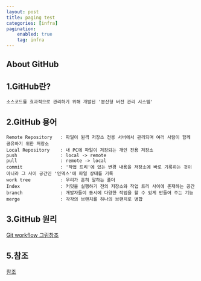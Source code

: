 ```yaml
---
layout: post
title: paging test
categories: [infra]
pagination:
    enabled: true
    tag: infra
---
```


About GitHub
--- 

1.GitHub란? 
---
```
소스코드를 효과적으로 관리하기 위해 개발된 '분산형 버전 관리 시스템'
```

2.GitHub 용어 
---
```
Remote Repository	: 파일이 원격 저장소 전용 서버에서 관리되며 여러 사람이 함께 공유하기 위한 저장소
Local Repository	: 내 PC에 파일이 저장되는 개인 전용 저장소
push 				: local -> remote 
pull 				: remote -> local
commit 				: '작업 트리'에 있는 변경 내용을 저장소에 바로 기록하는 것이 아니라 그 사이 공간인 '인덱스'에 파일 상태를 기록
work tree 			: 우리가 흔히 말하는 폴더
Index				: 커밋을 실행하기 전의 저장소와 작업 트리 사이에 존재하는 공간
branch 				: 개발자들이 동시에 다양한 작업을 할 수 있게 만들어 주는 기능
merge				: 각각의 브랜치를 하나의 브랜치로 병합
```

3.GitHub 원리 
---
[Git workflow 그림참조](https://wayhome25.github.io/git/2017/04/02/git-01-core/)



5.참조
---
[참조](https://backlog.com/git-tutorial/kr/)

